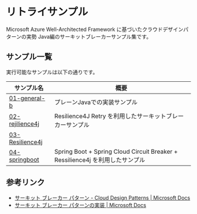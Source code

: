 # リトライサンプル

Microsoft Azure Well-Architected Framework に基づいたクラウドデザインパターンの実勢 Java編のサーキットブレーカーサンプル集です。

## サンプル一覧

実行可能なサンプルは以下の通りです。

| サンプル名 | 概要 |
|---|---|
| [01-general-b](./01-general-cb/README.md)| プレーンJavaでの実装サンプル  |
| [02-rejilience4j](./02-resilience4j-cb/README.md)| Resilience4J Retry を利用したサーキットブレーカーサンプル |
| [03-Resilience4j](./03-springboot-cb/README.md) | | Spring Boot + Spring Cloud Circuit Breaker + Spring Retry を利用したサンプル
| [04-springboot](./04-springboot-cb-r4j/README.md) | Spring Boot + Spring Cloud Circuit Breaker + Ressilience4j  を利用したサンプル

## 参考リンク

* [サーキット ブレーカー パターン - Cloud Design Patterns | Microsoft Docs](https://docs.microsoft.com/ja-jp/azure/architecture/patterns/circuit-breaker)
* [サーキット ブレーカー パターンの実装 | Microsoft Docs](https://docs.microsoft.com/ja-jp/dotnet/architecture/microservices/implement-resilient-applications/implement-circuit-breaker-pattern)

